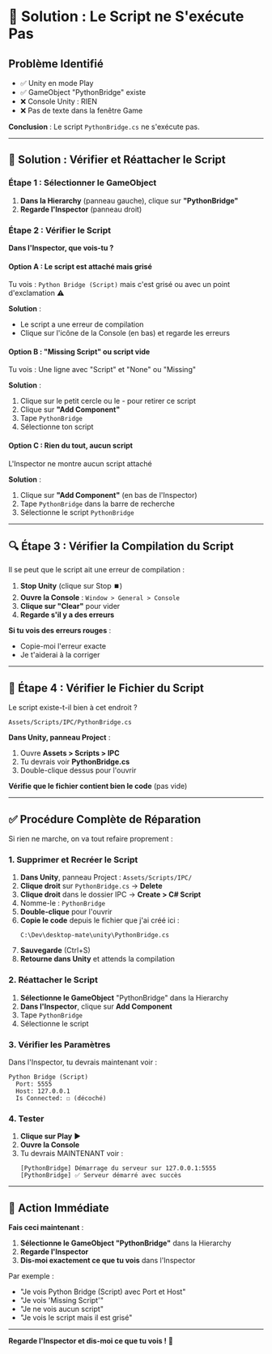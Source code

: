 # 🔧 Solution : Le Script ne S'exécute Pas

## Problème Identifié

- ✅ Unity en mode Play
- ✅ GameObject "PythonBridge" existe
- ❌ Console Unity : RIEN
- ❌ Pas de texte dans la fenêtre Game

**Conclusion** : Le script `PythonBridge.cs` ne s'exécute pas.

---

## 🎯 Solution : Vérifier et Réattacher le Script

### Étape 1 : Sélectionner le GameObject

1. **Dans la Hierarchy** (panneau gauche), clique sur **"PythonBridge"**
2. **Regarde l'Inspector** (panneau droit)

### Étape 2 : Vérifier le Script

**Dans l'Inspector, que vois-tu ?**

#### Option A : Le script est attaché mais grisé
Tu vois : `Python Bridge (Script)` mais c'est grisé ou avec un point d'exclamation ⚠️

**Solution** :
- Le script a une erreur de compilation
- Clique sur l'icône de la Console (en bas) et regarde les erreurs

#### Option B : "Missing Script" ou script vide
Tu vois : Une ligne avec "Script" et "None" ou "Missing"

**Solution** :
1. Clique sur le petit cercle ou le - pour retirer ce script
2. Clique sur **"Add Component"**
3. Tape `PythonBridge`
4. Sélectionne ton script

#### Option C : Rien du tout, aucun script
L'Inspector ne montre aucun script attaché

**Solution** :
1. Clique sur **"Add Component"** (en bas de l'Inspector)
2. Tape `PythonBridge` dans la barre de recherche
3. Sélectionne le script `PythonBridge`

---

## 🔍 Étape 3 : Vérifier la Compilation du Script

Il se peut que le script ait une erreur de compilation :

1. **Stop Unity** (clique sur Stop ⏹️)
2. **Ouvre la Console** : `Window > General > Console`
3. **Clique sur "Clear"** pour vider
4. **Regarde s'il y a des erreurs**

**Si tu vois des erreurs rouges** :
- Copie-moi l'erreur exacte
- Je t'aiderai à la corriger

---

## 🎯 Étape 4 : Vérifier le Fichier du Script

Le script existe-t-il bien à cet endroit ?

`Assets/Scripts/IPC/PythonBridge.cs`

**Dans Unity, panneau Project** :
1. Ouvre **Assets > Scripts > IPC**
2. Tu devrais voir **PythonBridge.cs**
3. Double-clique dessus pour l'ouvrir

**Vérifie que le fichier contient bien le code** (pas vide)

---

## ✅ Procédure Complète de Réparation

Si rien ne marche, on va tout refaire proprement :

### 1. Supprimer et Recréer le Script

1. **Dans Unity**, panneau Project : `Assets/Scripts/IPC/`
2. **Clique droit** sur `PythonBridge.cs` → **Delete**
3. **Clique droit** dans le dossier IPC → **Create > C# Script**
4. Nomme-le : `PythonBridge`
5. **Double-clique** pour l'ouvrir
6. **Copie le code** depuis le fichier que j'ai créé ici :
   ```
   C:\Dev\desktop-mate\unity\PythonBridge.cs
   ```
7. **Sauvegarde** (Ctrl+S)
8. **Retourne dans Unity** et attends la compilation

### 2. Réattacher le Script

1. **Sélectionne le GameObject** "PythonBridge" dans la Hierarchy
2. **Dans l'Inspector**, clique sur **Add Component**
3. Tape `PythonBridge`
4. Sélectionne le script

### 3. Vérifier les Paramètres

Dans l'Inspector, tu devrais maintenant voir :
```
Python Bridge (Script)
  Port: 5555
  Host: 127.0.0.1
  Is Connected: ☐ (décoché)
```

### 4. Tester

1. **Clique sur Play** ▶️
2. **Ouvre la Console**
3. Tu devrais MAINTENANT voir :
   ```
   [PythonBridge] Démarrage du serveur sur 127.0.0.1:5555
   [PythonBridge] ✅ Serveur démarré avec succès
   ```

---

## 🚀 Action Immédiate

**Fais ceci maintenant** :

1. **Sélectionne le GameObject "PythonBridge"** dans la Hierarchy
2. **Regarde l'Inspector**
3. **Dis-moi exactement ce que tu vois** dans l'Inspector

Par exemple :
- "Je vois Python Bridge (Script) avec Port et Host"
- "Je vois 'Missing Script'"
- "Je ne vois aucun script"
- "Je vois le script mais il est grisé"

---

**Regarde l'Inspector et dis-moi ce que tu vois !** 👀
